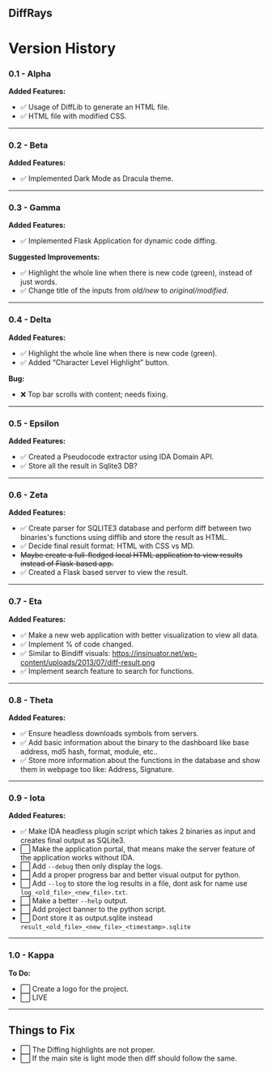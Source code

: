 ## DiffRays

# Version History

### 0.1 - Alpha

**Added Features:**  
- ✅ Usage of DiffLib to generate an HTML file.  
- ✅ HTML file with modified CSS.  

---

### 0.2 - Beta

**Added Features:**  
- ✅ Implemented Dark Mode as Dracula theme.  

---

### 0.3 - Gamma

**Added Features:**  
- ✅ Implemented Flask Application for dynamic code diffing.  

**Suggested Improvements:**  
- ✅ Highlight the whole line when there is new code (green), instead of just words.  
- ✅ Change title of the inputs from *old/new* to *original/modified*.  

---

### 0.4 - Delta 

**Added Features:**  
- ✅ Highlight the whole line when there is new code (green).  
- ✅ Added “Character Level Highlight” button.  

**Bug:**  
- ❌ Top bar scrolls with content; needs fixing.  

---

### 0.5 - Epsilon 

**Added Features:**  
- ✅ Created a Pseudocode extractor using IDA Domain API.
- ✅ Store all the result in Sqlite3 DB?

---

### 0.6 - Zeta 

**Added Features:** 
- ✅ Create parser for SQLITE3 database and perform diff between two binaries's functions using difflib and store the result as HTML.  
- ✅ Decide final result format: HTML with CSS vs MD.  
- ~~Maybe create a full-fledged local HTML application to view results instead of Flask-based app.~~
- ✅ Created a Flask based server to view the result.

---

### 0.7 - Eta 

**Added Features:** 
- ✅ Make a new web application with better visualization to view all data.  
- ✅ Implement % of code changed.  
- ✅ Similar to Bindiff visuals: https://insinuator.net/wp-content/uploads/2013/07/diff-result.png  
- ✅ Implement search feature to search for functions.  

---

### 0.8 - Theta

**Added Features:** 
- ✅ Ensure headless downloads symbols from servers.  
- ✅ Add basic information about the binary to the dashboard like base address, md5 hash, format, module, etc.. 
- ✅ Store more information about the functions in the database and show them in webpage too like: Address, Signature.

---

### 0.9 - Iota

**Added Features:** 
- ✅ Make IDA headless plugin script which takes 2 binaries as input and creates final output as SQLite3.  
- ⬜ Make the application portal, that means make the server feature of the application works without IDA.
- ⬜ Add `--debug` then only display the logs.
- ⬜ Add a proper progress bar and better visual output for python.
- ⬜ Add `--log` to store the log results in a file, dont ask for name use `log_<old_file>_<new_file>.txt`.
- ⬜ Make a better `--help` output.
- ⬜ Add project banner to the python script.
- ⬜ Dont store it as output.sqlite instead `result_<old_file>_<new_file>_<timestamp>.sqlite`

---

### 1.0 - Kappa

**To Do:**  
- ⬜ Create a logo for the project.  
- ⬜ LIVE

---

## Things to Fix

- ⬜ The Diffing highlights are not proper.
- ⬜ If the main site is light mode then diff should follow the same.